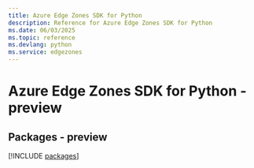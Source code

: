 ```yaml
---
title: Azure Edge Zones SDK for Python
description: Reference for Azure Edge Zones SDK for Python
ms.date: 06/03/2025
ms.topic: reference
ms.devlang: python
ms.service: edgezones
---
```

# Azure Edge Zones SDK for Python - preview
## Packages - preview
[!INCLUDE [packages](edge-zones-index.md)]